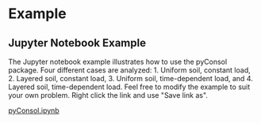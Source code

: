 # Example
## Jupyter Notebook Example

The Jupyter notebook example illustrates how to use the pyConsol package. Four different cases are analyzed: 1. Uniform soil, constant load, 2. Layered soil, constant load, 3. Uniform soil, time-dependent load, and 4. Layered soil, time-dependent load. Feel free to modify the example to suit your own problem. Right click the link and use "Save link as".

[pyConsol.ipynb](https://github.com/sjbrandenberg/pyConsol/raw/master/examples/pyConsol.ipynb)